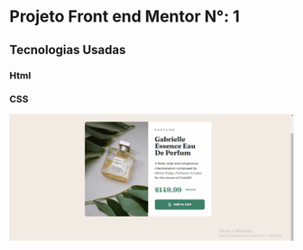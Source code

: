 # Projeto Front end Mentor N°: 1 #
## Tecnologias Usadas ##
### Html ###
### CSS ###
<img src="./Animação.readme.landin.page.gif" alt="gif">